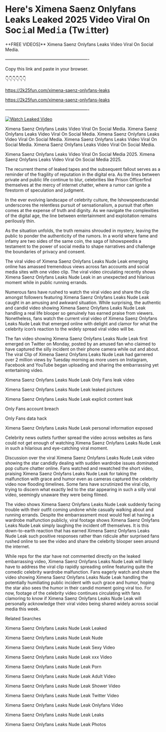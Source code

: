 # Here's Ximena Saenz Onlyfans Leaks Leaked 2025 Video Viral On Soc𝚒al Med𝚒a (Tw𝚒tter)

++FREE VIDEOS]** Ximena Saenz Onlyfans Leaks Video Viral On Social Media.

———————————————————-

Copy this link and paste in your browser.

👇👇👇👇👇👇

https://2k25fun.com/ximena-saenz-onlyfans-leaks

https://2k25fun.com/ximena-saenz-onlyfans-leaks

———————————————————-

[![Watch Leaked Video](https://miro.medium.com/v2/resize:fit:828/format:webp/1*cilzJN44JGOrTw9NJCrNHA.gif "Watch Leaked Video")](https://2k25fun.com/ximena-saenz-onlyfans-leaks)

Ximena Saenz Onlyfans Leaks Video Viral On Social Media. Ximena Saenz Onlyfans Leaks Video Viral On Social Media. Ximena Saenz Onlyfans Leaks Video Viral On Social Media. Ximena Saenz Onlyfans Leaks Video Viral On Social Media. Ximena Saenz Onlyfans Leaks Video Viral On Social Media.

Ximena Saenz Onlyfans Leaks Video Viral On Social Media 2025. Ximena Saenz Onlyfans Leaks Video Viral On Social Media 2025.

The recurrent theme of leaked tapes and the subsequent fallout serves as a reminder of the fragility of reputation in the digital era. As the lines between private and public life continue to blur, celebrities like Prison Officerfind themselves at the mercy of internet chatter, where a rumor can ignite a firestorm of speculation and judgment.

In the ever evolving landscape of celebrity culture, the Ishowspeedscandal underscores the relentless pursuit of sensationalism, a pursuit that often comes at the expense of truth and dignity. As we navigate the complexities of the digital age, the line between entertainment and exploitation remains perilously thin.

As the situation unfolds, the truth remains shrouded in mystery, leaving the public to ponder the authenticity of the rumors. In a world where fame and infamy are two sides of the same coin, the saga of Ishowspeedis a testament to the power of social media to shape narratives and challenge the boundaries of privacy and consent.

The viral video of Ximena Saenz Onlyfans Leaks Nude Leak emerging online has amassed tremendous views across fan accounts and social media sites with one video clip. The viral video circulating recently shows Ximena Saenz Onlyfans Leaks Nude Leak in an unexpected and hilarious moment while in public running errands.

Numerous fans have rushed to watch the viral video and share the clip amongst followers featuring Ximena Saenz Onlyfans Leaks Nude Leak caught in an amusing and awkward situation. While surprising, the authentic and candid video showing Ximena Saenz Onlyfans Leaks Nude Leak handling a real life blooper so genuinely has earned praise from viewers. Nonetheless, fans watch the current viral video of Ximena Saenz Onlyfans Leaks Nude Leak that emerged online with delight and clamor for what the celebrity icon’s reaction to the widely spread viral video will be.

The fan video showing Ximena Saenz Onlyfans Leaks Nude Leak first emerged on Twitter on Monday, posted by an amused fan who claimed to have captured the silly incident on their phone camera while out and about. The viral Clip of Ximena Saenz Onlyfans Leaks Nude Leak had garnered over 2 million views by Tuesday morning as more users on Instagram, Facebook and YouTube began uploading and sharing the embarrassing yet entertaining video.

Ximena Saenz Onlyfans Leaks Nude Leak Only Fans leak video

Ximena Saenz Onlyfans Leaks Nude Leak leaked pictures

Ximena Saenz Onlyfans Leaks Nude Leak explicit content leak

Only Fans account breach

Only Fans data hack

Ximena Saenz Onlyfans Leaks Nude Leak personal information exposed

Celebrity news outlets further spread the video across websites as fans could not get enough of watching Ximena Saenz Onlyfans Leaks Nude Leak in such a hilarious and eye-catching viral moment.

Discussion over the viral Ximena Saenz Onlyfans Leaks Nude Leak video showing the star candidly dealing with sudden wardrobe issues dominated pop culture chatter online. Fans watched and rewatched the short video, praising Ximena Saenz Onlyfans Leaks Nude Leak for taking the malfunction with grace and humor even as cameras captured the celebrity video now flooding timelines. Some fans have scrutinized the viral clip, trying to discern what exactly led to the star appearing in such a silly viral video, seemingly unaware they were being filmed.

The video shows Ximena Saenz Onlyfans Leaks Nude Leak suddenly facing trouble with their outfit coming undone while casually walking about and running errands. Despite the embarrassment most would feel at having a wardrobe malfunction publicly, viral footage shows Ximena Saenz Onlyfans Leaks Nude Leak simply laughing the incident off themselves. It is this down-to-earth reaction that has earned Ximena Saenz Onlyfans Leaks Nude Leak such positive responses rather than ridicule after surprised fans rushed online to see the video and share the celebrity blooper seen around the internet.

While reps for the star have not commented directly on the leaked embarrassing video, Ximena Saenz Onlyfans Leaks Nude Leak will likely have to address the viral clip rapidly spreading online featuring quite the comedic celebrity wardrobe malfunction. Fans eagerly watch and share the video showing Ximena Saenz Onlyfans Leaks Nude Leak handling the potentially humiliating public incident with such grace and humor, hoping the star also sees the humor in their candid moment going viral too. For now, footage of the celebrity video continues circulating with fans clamoring to know if Ximena Saenz Onlyfans Leaks Nude Leak will personally acknowledge their viral video being shared widely across social media this week.

Related Searches

Ximena Saenz Onlyfans Leaks Nude Leak Leaked

Ximena Saenz Onlyfans Leaks Nude Leak Nude

Ximena Saenz Onlyfans Leaks Nude Leak Sexy Video

Ximena Saenz Onlyfans Leaks Nude Leak xxx Video

Ximena Saenz Onlyfans Leaks Nude Leak Porn

Ximena Saenz Onlyfans Leaks Nude Leak Adult Video

Ximena Saenz Onlyfans Leaks Nude Leak Shower Video

Ximena Saenz Onlyfans Leaks Nude Leak Twitter Video

Ximena Saenz Onlyfans Leaks Nude Leak Onlyfans Video

Ximena Saenz Onlyfans Leaks Nude Leak Leaks

Ximena Saenz Onlyfans Leaks Nude Leak Photos